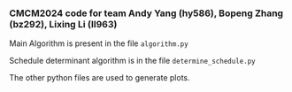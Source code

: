 ### CMCM2024 code for team Andy Yang (hy586), Bopeng Zhang (bz292), Lixing Li (ll963)

Main Algorithm is present in the file `algorithm.py`

Schedule determinant algorithm is in the file `determine_schedule.py`

The other python files are used to generate plots.
